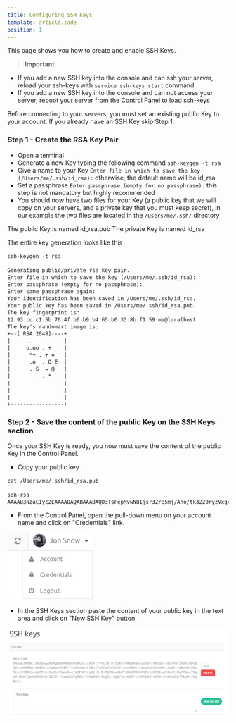 ```yaml
---
title: Configuring SSH Keys
template: article.jade
position: 1
---
```


This page shows you how to create and enable SSH Keys.

> <strong>Important</strong>
- If you add a new SSH key into the console and can ssh your server, reload your ssh-keys with `service ssh-keys start` command
- If you add a new SSH key into the console and can not access your server, reboot your server from the Control Panel to load ssh-keys

Before connecting to your servers, you must set an existing public Key to your account. If you already have an SSH Key skip Step 1.

### Step 1 - Create the RSA Key Pair

- Open a terminal
- Generate a new Key typing the following command `ssh-keygen -t rsa`
- Give a name to your Key `Enter file in which to save the key (/Users/me/.ssh/id_rsa):` otherwise, the default name will be id_rsa
- Set a passphrase `Enter passphrase (empty for no passphrase):` this step is not mandatory but highly recommended
- You should now have two files for your Key (a public key that we will copy on your servers, and a private key that you must keep secret), in our example the two files are located in the `/Users/me/.ssh/` directory
 
The public Key is named id_rsa.pub 
The private Key is named id_rsa

The entire key generation looks like this

```
ssh-keygen -t rsa

Generating public/private rsa key pair.
Enter file in which to save the key (/Users/me/.ssh/id_rsa):
Enter passphrase (empty for no passphrase):
Enter same passphrase again:
Your identification has been saved in /Users/me/.ssh/id_rsa.
Your public key has been saved in /Users/me/.ssh/id_rsa.pub.
The key fingerprint is:
12:93:cc:c1:5b:76:4f:b6:b9:b4:65:b0:33:8b:f1:59 me@localhost
The key's randomart image is:
+--[ RSA 2048]----+
|     ..          |
|     o.oo . +    |
|      *+ . + =   |
|      .o  . O E  |
|      . S  = @   |
|       .  . *    |
|                 |
|                 |
|                 |
+-----------------+
```

### Step 2 - Save the content of the public Key on the SSH Keys section

Once your SSH Key is ready, you now must save the content of the public Key in the Control Panel.

- Copy your public key

```
cat /Users/me/.ssh/id_rsa.pub

ssh-rsa AAAAB3NzaC1yc2EAAAADAQABAAABAQD3TsFepMvwNBIjsr3Zr85mj/Aho/tk3220ryzVxgxR44EWz9xe8YhUt0Tg08e4pHns8DV6UnGwDeGLtxNwSFZlh1Zox3jACHL2dId04NAjLno1MsddByudPB7UpRu+nUjN7b8/rIAjXNu4k7H+E1QEz8P7giPiql2YMxURO9TV0tbl4M9hNG0/S6ka/naF8pIUnz7Um1nHGiBsMh9IyJAMhdWJ1nN3p1dnG3ixvyf1Mb8+7sbHjRgdUA3L8/HTBOCp+twB9uG+GfFEdheyHcnbxdtkByLzx2GbEnLNZZ99pF9i/cdpcaWCpnnqf/6TNVpFyCWhSfBq8+4OKUHt5vDB
```
- From the Control Panel, open the pull-down menu on your account name and click on "Credentials" link.

![My account](../images/my_account.png "My account")

- In the SSH Keys section paste the content of your public key in the text area and click on "New SSH Key" button.

![My account](../images/ssh_keys.png "SSH Keys")

